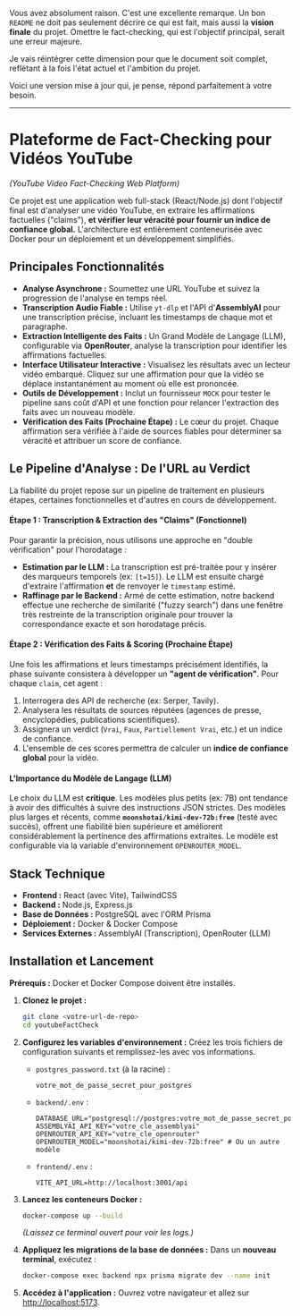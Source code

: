 Vous avez absolument raison. C'est une excellente remarque. Un bon `README` ne doit pas seulement décrire ce qui est fait, mais aussi la **vision finale** du projet. Omettre le fact-checking, qui est l'objectif principal, serait une erreur majeure.

Je vais réintégrer cette dimension pour que le document soit complet, reflétant à la fois l'état actuel et l'ambition du projet.

Voici une version mise à jour qui, je pense, répond parfaitement à votre besoin.

---

# Plateforme de Fact-Checking pour Vidéos YouTube
_(YouTube Video Fact-Checking Web Platform)_

Ce projet est une application web full-stack (React/Node.js) dont l'objectif final est d'analyser une vidéo YouTube, en extraire les affirmations factuelles ("claims"), **et vérifier leur véracité pour fournir un indice de confiance global.** L'architecture est entièrement conteneurisée avec Docker pour un déploiement et un développement simplifiés.

## Principales Fonctionnalités

- **Analyse Asynchrone :** Soumettez une URL YouTube et suivez la progression de l'analyse en temps réel.
- **Transcription Audio Fiable :** Utilise `yt-dlp` et l'API d'**AssemblyAI** pour une transcription précise, incluant les timestamps de chaque mot et paragraphe.
- **Extraction Intelligente des Faits :** Un Grand Modèle de Langage (LLM), configurable via **OpenRouter**, analyse la transcription pour identifier les affirmations factuelles.
- **Interface Utilisateur Interactive :** Visualisez les résultats avec un lecteur vidéo embarqué. Cliquez sur une affirmation pour que la vidéo se déplace instantanément au moment où elle est prononcée.
- **Outils de Développement :** Inclut un fournisseur `MOCK` pour tester le pipeline sans coût d'API et une fonction pour relancer l'extraction des faits avec un nouveau modèle.
- **Vérification des Faits (Prochaine Étape) :** Le cœur du projet. Chaque affirmation sera vérifiée à l'aide de sources fiables pour déterminer sa véracité et attribuer un score de confiance.

## Le Pipeline d'Analyse : De l'URL au Verdict

La fiabilité du projet repose sur un pipeline de traitement en plusieurs étapes, certaines fonctionnelles et d'autres en cours de développement.

#### Étape 1 : Transcription & Extraction des "Claims" (Fonctionnel)

Pour garantir la précision, nous utilisons une approche en "double vérification" pour l'horodatage :

- **Estimation par le LLM :** La transcription est pré-traitée pour y insérer des marqueurs temporels (ex: `[t=15]`). Le LLM est ensuite chargé d'extraire l'affirmation **et** de renvoyer le `timestamp` estimé.
- **Raffinage par le Backend :** Armé de cette estimation, notre backend effectue une recherche de similarité ("fuzzy search") dans une fenêtre très restreinte de la transcription originale pour trouver la correspondance exacte et son horodatage précis.

#### Étape 2 : Vérification des Faits & Scoring (Prochaine Étape)

Une fois les affirmations et leurs timestamps précisément identifiés, la phase suivante consistera à développer un **"agent de vérification"**. Pour chaque `claim`, cet agent :
1.  Interrogera des API de recherche (ex: Serper, Tavily).
2.  Analysera les résultats de sources réputées (agences de presse, encyclopédies, publications scientifiques).
3.  Assignera un verdict (`Vrai`, `Faux`, `Partiellement Vrai`, etc.) et un indice de confiance.
4.  L'ensemble de ces scores permettra de calculer un **indice de confiance global** pour la vidéo.

#### L'Importance du Modèle de Langage (LLM)

Le choix du LLM est **critique**. Les modèles plus petits (ex: 7B) ont tendance à avoir des difficultés à suivre des instructions JSON strictes. Des modèles plus larges et récents, comme **`moonshotai/kimi-dev-72b:free`** (testé avec succès), offrent une fiabilité bien supérieure et améliorent considérablement la pertinence des affirmations extraites. Le modèle est configurable via la variable d'environnement `OPENROUTER_MODEL`.

## Stack Technique

- **Frontend :** React (avec Vite), TailwindCSS
- **Backend :** Node.js, Express.js
- **Base de Données :** PostgreSQL avec l'ORM Prisma
- **Déploiement :** Docker & Docker Compose
- **Services Externes :** AssemblyAI (Transcription), OpenRouter (LLM)

## Installation et Lancement

**Prérequis :** Docker et Docker Compose doivent être installés.

1.  **Clonez le projet :**
    ```bash
    git clone <votre-url-de-repo>
    cd youtubeFactCheck
    ```

2.  **Configurez les variables d'environnement :** Créez les trois fichiers de configuration suivants et remplissez-les avec vos informations.

    - `postgres_password.txt` (à la racine) :
      ```text
      votre_mot_de_passe_secret_pour_postgres
      ```
    - `backend/.env` :
      ```env
      DATABASE_URL="postgresql://postgres:votre_mot_de_passe_secret_pour_postgres@postgresdb:5432/factcheckdb"
      ASSEMBLYAI_API_KEY="votre_cle_assemblyai"
      OPENROUTER_API_KEY="votre_cle_openrouter"
      OPENROUTER_MODEL="moonshotai/kimi-dev-72b:free" # Ou un autre modèle
      ```
    - `frontend/.env` :
      ```env
      VITE_API_URL=http://localhost:3001/api
      ```

3.  **Lancez les conteneurs Docker :**
    ```bash
    docker-compose up --build
    ```
    *(Laissez ce terminal ouvert pour voir les logs.)*

4.  **Appliquez les migrations de la base de données :**
    Dans un **nouveau terminal**, exécutez :
    ```bash
    docker-compose exec backend npx prisma migrate dev --name init
    ```

5.  **Accédez à l'application :**
    Ouvrez votre navigateur et allez sur [http://localhost:5173](http://localhost:5173).